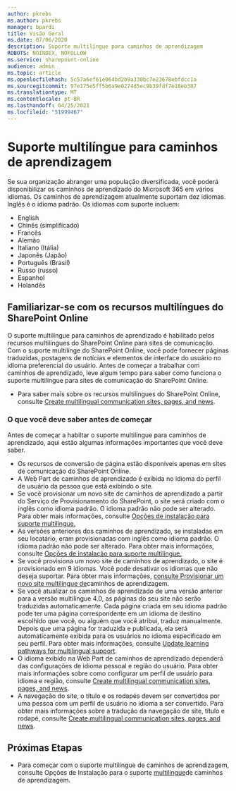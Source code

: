 ```yaml
---
author: pkrebs
ms.author: pkrebs
manager: bpardi
title: Visão Geral
ms.date: 07/06/2020
description: Suporte multilíngue para caminhos de aprendizagem
ROBOTS: NOINDEX, NOFOLLOW
ms.service: sharepoint-online
audience: admin
ms.topic: article
ms.openlocfilehash: 5c57a6ef61e064bd2b9a330bc7e23678ebfdcc1a
ms.sourcegitcommit: 97e175e5ff5b6a9e0274d5ec9b39fdf7e18eb387
ms.translationtype: MT
ms.contentlocale: pt-BR
ms.lasthandoff: 04/25/2021
ms.locfileid: "51999467"
---
```

# <a name="multilingual-support-for-learning-pathways"></a>Suporte multilíngue para caminhos de aprendizagem

Se sua organização abranger uma população diversificada, você poderá disponibilizar os caminhos de aprendizado do Microsoft 365 em vários idiomas. Os caminhos de aprendizagem atualmente suportam dez idiomas. Inglês é o idioma padrão. Os idiomas com suporte incluem:   

- English    
- Chinês (simplificado)
- Francês
- Alemão
- Italiano (Itália)
- Japonês (Japão)
- Português (Brasil)
- Russo (russo)
- Espanhol
- Holandês

## <a name="get-familiar-with-the-sharepoint-online-multilingual-features"></a>Familiarizar-se com os recursos multilíngues do SharePoint Online
O suporte multilíngue para caminhos de aprendizado é habilitado pelos recursos multilíngues do SharePoint Online para sites de comunicação.
Com o suporte multilínge do SharePoint Online, você pode fornecer páginas traduzidas, postagens de notícias e elementos de interface do usuário no idioma preferencial do usuário. Antes de começar a trabalhar com caminhos de aprendizado, leve algum tempo para saber como funciona o suporte multilíngue para sites de comunicação do SharePoint Online. 
- Para saber mais sobre os recursos multilíngues do SharePoint Online, consulte [Create multilingual communication sites, pages, and news](https://support.office.com/article/2bb7d610-5453-41c6-a0e8-6f40b3ed750c). 

### <a name="what-you-should-know-before-getting-started"></a>O que você deve saber antes de começar 
Antes de começar a habiltar o suporte multilíngue para caminhos de aprendizado, aqui estão algumas informações importantes que você deve saber. 

- Os recursos de conversão de página estão disponíveis apenas em sites de comunicação do SharePoint Online.
- A Web Part de caminhos de aprendizado é exibida no idioma do perfil de usuário da pessoa que está exibindo o site.   
- Se você provisionar um novo site de caminhos de aprendizado a partir do Serviço de Provisionamento do SharePoint, o site será criado com o inglês como idioma padrão. O idioma padrão não pode ser alterado. Para obter mais informações, consulte [Opções de instalação para suporte multilíngue.](./custom_setupoptions_ml.md)
- As versões anteriores dos caminhos de aprendizado, se instaladas em seu locatário, eram provisionadas com inglês como idioma padrão. O idioma padrão não pode ser alterado. Para obter mais informações, consulte [Opções de instalação para suporte multilíngue.](./custom_setupoptions_ml.md)
- Se você provisiona um novo site de caminhos de aprendizado, o site é provisionado em 9 idiomas. Você pode desativar os idiomas que não deseja suportar. Para obter mais informações, [consulte Provisionar um novo site multilíngue de](./custom_provision_ml.md)caminhos de aprendizagem.  
- Se você atualizar os caminhos de aprendizado de uma versão anterior para a versão multilíngue 4.0, as páginas do seu site não serão traduzidas automaticamente. Cada página criada em seu idioma padrão pode ter uma página correspondente em um idioma de destino escolhido que você, ou alguém que você atribui, traduz manualmente. Depois que uma página for traduzida e publicada, ela será automaticamente exibida para os usuários no idioma especificado em seu perfil. Para obter mais informações, consulte [Update learning pathways for multilingual support](./custom_update_ml.md). 
- O idioma exibido na Web Part de caminhos de aprendizado dependerá das configurações de idioma pessoal e região do usuário. Para obter mais informações sobre como configurar um perfil de usuário para idioma e região, consulte [Create multilingual communication sites, pages, and news](https://support.office.com/article/2bb7d610-5453-41c6-a0e8-6f40b3ed750c). 
- A navegação do site, o título e os rodapés devem ser convertidos por uma pessoa com um perfil de usuário no idioma a ser convertido. Para obter mais informações sobre a tradução da navegação de site, título e rodapé, consulte [Create multilingual communication sites, pages, and news](https://support.office.com/article/2bb7d610-5453-41c6-a0e8-6f40b3ed750c).

## <a name="next-steps"></a>Próximas Etapas
- Para começar com o suporte multilíngue de caminhos de aprendizagem, consulte Opções de Instalação para o suporte [multilíngue](./custom_setupoptions_ml.md)de caminhos de aprendizagem.